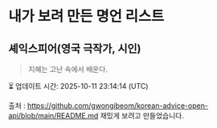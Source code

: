 # 내가 보려 만든 명언 리스트

##  셰익스피어(영국 극작가, 시인)
> 지혜는 고난 속에서 배운다.


⏳ 업데이트 시간: 2025-10-11 23:14:14 (UTC)

출처 : https://github.com/gwongibeom/korean-advice-open-api/blob/main/README.md
재밌게 보려고 만들었습니다.
